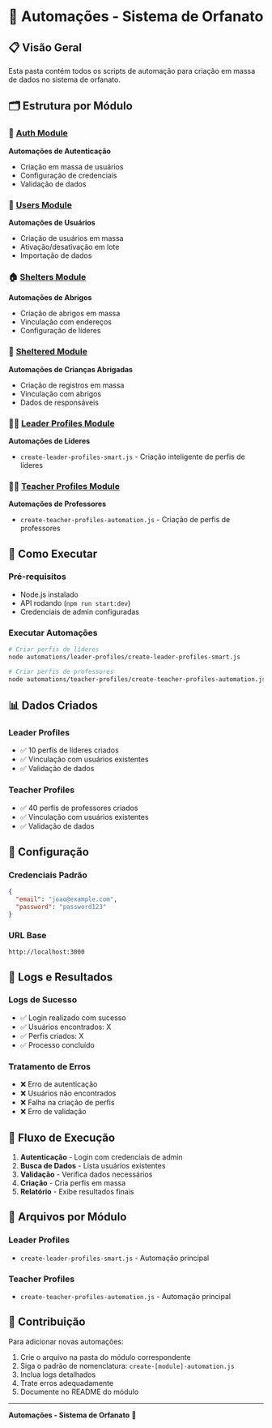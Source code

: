 # 🤖 Automações - Sistema de Orfanato

## 📋 Visão Geral

Esta pasta contém todos os scripts de automação para criação em massa de dados no sistema de orfanato.

## 🗂️ Estrutura por Módulo

### 🔐 [Auth Module](auth/)
**Automações de Autenticação**
- Criação em massa de usuários
- Configuração de credenciais
- Validação de dados

### 👥 [Users Module](users/)
**Automações de Usuários**
- Criação de usuários em massa
- Ativação/desativação em lote
- Importação de dados

### 🏠 [Shelters Module](shelters/)
**Automações de Abrigos**
- Criação de abrigos em massa
- Vinculação com endereços
- Configuração de líderes

### 👶 [Sheltered Module](sheltered/)
**Automações de Crianças Abrigadas**
- Criação de registros em massa
- Vinculação com abrigos
- Dados de responsáveis

### 👨‍💼 [Leader Profiles Module](leader-profiles/)
**Automações de Líderes**
- `create-leader-profiles-smart.js` - Criação inteligente de perfis de líderes

### 👨‍🏫 [Teacher Profiles Module](teacher-profiles/)
**Automações de Professores**
- `create-teacher-profiles-automation.js` - Criação de perfis de professores

## 🚀 Como Executar

### Pré-requisitos
- Node.js instalado
- API rodando (`npm run start:dev`)
- Credenciais de admin configuradas

### Executar Automações
```bash
# Criar perfis de líderes
node automations/leader-profiles/create-leader-profiles-smart.js

# Criar perfis de professores
node automations/teacher-profiles/create-teacher-profiles-automation.js
```

## 📊 Dados Criados

### Leader Profiles
- ✅ 10 perfis de líderes criados
- ✅ Vinculação com usuários existentes
- ✅ Validação de dados

### Teacher Profiles
- ✅ 40 perfis de professores criados
- ✅ Vinculação com usuários existentes
- ✅ Validação de dados

## 🔧 Configuração

### Credenciais Padrão
```json
{
  "email": "joao@example.com",
  "password": "password123"
}
```

### URL Base
```
http://localhost:3000
```

## 📝 Logs e Resultados

### Logs de Sucesso
- ✅ Login realizado com sucesso
- ✅ Usuários encontrados: X
- ✅ Perfis criados: X
- ✅ Processo concluído

### Tratamento de Erros
- ❌ Erro de autenticação
- ❌ Usuários não encontrados
- ❌ Falha na criação de perfis
- ❌ Erro de validação

## 🔄 Fluxo de Execução

1. **Autenticação** - Login com credenciais de admin
2. **Busca de Dados** - Lista usuários existentes
3. **Validação** - Verifica dados necessários
4. **Criação** - Cria perfis em massa
5. **Relatório** - Exibe resultados finais

## 📁 Arquivos por Módulo

### Leader Profiles
- `create-leader-profiles-smart.js` - Automação principal

### Teacher Profiles
- `create-teacher-profiles-automation.js` - Automação principal

## 🤝 Contribuição

Para adicionar novas automações:
1. Crie o arquivo na pasta do módulo correspondente
2. Siga o padrão de nomenclatura: `create-[module]-automation.js`
3. Inclua logs detalhados
4. Trate erros adequadamente
5. Documente no README do módulo

---

**Automações - Sistema de Orfanato** 🤖
